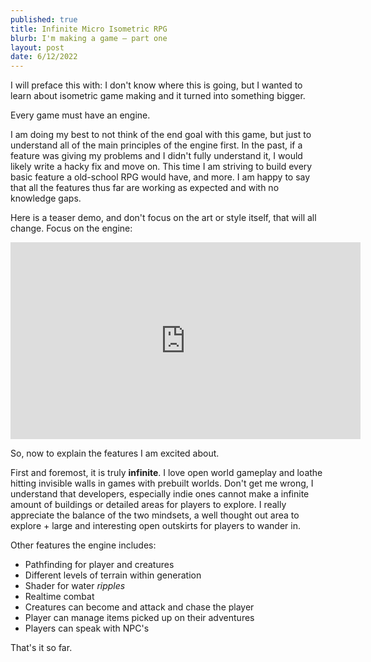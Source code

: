 ```yaml
---
published: true
title: Infinite Micro Isometric RPG
blurb: I'm making a game — part one
layout: post
date: 6/12/2022
---
```


I will preface this with: I don't know where this is going, but I wanted to learn about isometric game making and it turned into something bigger.

Every game must have an engine.

I am doing my best to not think of the end goal with this game, but just to understand all of the main principles of the engine first. In the past, if a feature was giving my problems and I didn't fully understand it, I would likely write a hacky fix and move on. This time I am striving to build every basic feature a old-school RPG would have, and more. I am happy to say that all the features thus far are working as expected and with no knowledge gaps. 

Here is a teaser demo, and don't focus on the art or style itself, that will all change. Focus on the engine:

<iframe width="560" height="315" src="https://www.youtube.com/embed/d-juZRplciw" title="YouTube video player" frameborder="0" allow="accelerometer; autoplay; clipboard-write; encrypted-media; gyroscope; picture-in-picture" allowfullscreen></iframe>

So, now to explain the features I am excited about.

First and foremost, it is truly **infinite**. I love open world gameplay and loathe hitting invisible walls in games with prebuilt worlds. Don't get me wrong, I understand that developers, especially indie ones cannot make a infinite amount of buildings or detailed areas for players to explore. I really appreciate the balance of the two mindsets, a well thought out area to explore + large and interesting open outskirts for players to wander in.

Other features the engine includes:

- Pathfinding for player and creatures
- Different levels of terrain within generation
- Shader for water *ripples*
- Realtime combat
- Creatures can become and attack and chase the player
- Player can manage items picked up on their adventures
- Players can speak with NPC's

That's it so far.
